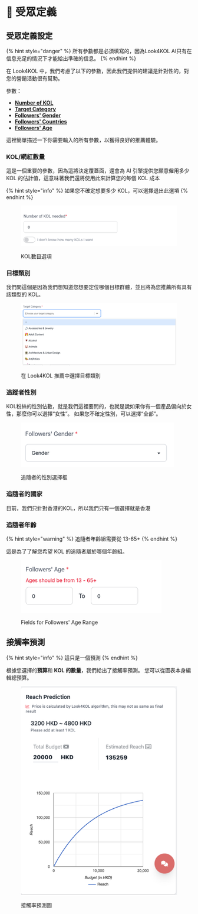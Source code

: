 # 👥 受眾定義

## 受眾定義設定

{% hint style="danger" %}
所有參數都是必須填寫的，因為Look4KOL AI只有在信息充足的情況下才能給出準確的信息。
{% endhint %}

在 Look4KOL 中，我們考慮了以下的參數，因此我們提供的建議是針對性的，對您的營銷活動很有幫助。

參數：

* ****[**Number of KOL**](audience-definition.md#number-of-kol)****
* ****[**Target Category**](audience-definition.md#target-category)****
* ****[**Followers' Gender**](audience-definition.md#followers-gender)****
* ****[**Followers' Countries**](audience-definition.md#followers-countries)****
* ****[**Followers' Age**](audience-definition.md#followers-age)****

這裡簡單描述一下你需要輸入的所有參數，以獲得良好的推薦體驗。

### KOL/網紅數量

這是一個重要的參數，因為這將決定覆蓋面，還會為 AI 引擎提供您願意僱用多少 KOL 的估計值，這意味著我們還將使用此來計算您的每個 KOL 成本

{% hint style="info" %}
如果您不確定想要多少 KOL，可以選擇退出此選項
{% endhint %}

<figure><img src="../../.gitbook/assets/Screenshot 2023-02-06 at 4.55.04 PM.png" alt=""><figcaption><p>KOL數目選項</p></figcaption></figure>

### 目標類別

我們問這個是因為我們想知道您想要定位哪個目標群體，並且將為您推薦所有具有該類型的 KOL。

<figure><img src="../../.gitbook/assets/Screenshot 2023-02-06 at 4.58.45 PM.png" alt=""><figcaption><p>在 Look4KOL 推薦中選擇目標類別</p></figcaption></figure>

### 追蹤者性別

KOL粉絲的性別佔數，就是我們這裡要問的，也就是說如果你有一個產品偏向於女性，那麼你可以選擇“女性”。 如果您不確定性別，可以選擇“全部”。

<figure><img src="../../.gitbook/assets/Screenshot 2023-02-06 at 5.01.30 PM.png" alt=""><figcaption><p>追隨者的性別選擇框</p></figcaption></figure>

### 追隨者的國家

目前，我們只針對香港的KOL，所以我們只有一個選擇就是香港

### 追隨者年齡

{% hint style="warning" %}
追隨者年齡組需要從 13-65+
{% endhint %}

這是為了了解您希望 KOL 的追隨者屬於哪個年齡組。

<figure><img src="../../.gitbook/assets/Screenshot 2023-02-06 at 5.05.41 PM.png" alt=""><figcaption><p>Fields for Followers' Age Range</p></figcaption></figure>

## 接觸率預測

{% hint style="info" %}
這只是一個預測
{% endhint %}

根據您選擇的**預算**和 **KOL 的數量**，我們給出了接觸率預測。 您可以從圖表本身編輯總預算。

<figure><img src="../../.gitbook/assets/Screenshot 2023-02-06 at 5.07.47 PM.png" alt=""><figcaption><p>接觸率預測圖</p></figcaption></figure>
